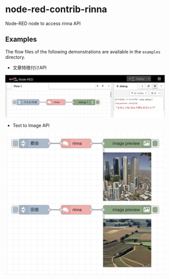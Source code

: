 # node-red-contrib-rinna
Node-RED node to access rinna API

## Examples
The flow files of the following demonstrations are available in the `examples` directory.

- 文章特徴付けAPI

![conversation.png](conversation.png)

- Text to Image API

<img src='text2image.png' width='600px'>
